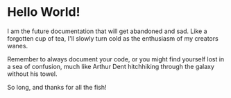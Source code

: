 # Hello World!

I am the future documentation that will get abandoned and sad. Like a forgotten cup of tea, I'll slowly turn cold as the enthusiasm of my creators wanes.

Remember to always document your code, or you might find yourself lost in a sea of confusion, much like Arthur Dent hitchhiking through the galaxy without his towel.

So long, and thanks for all the fish!

